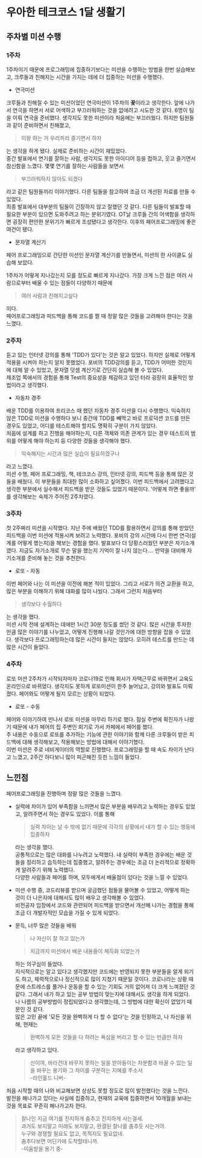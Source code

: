# 우아한 테크코스 1달 생활기

## 주차별 미션 수행

### 1주차

1주차이기 때문에 프로그래밍에 집중하기보다는 미션을 수행하는 방법을 한번 실습해보고, 크루들과 친해지는 시간을 가지는 데에 더 집중하는 미션을 수행했다.
- 연극미션

크루들과 친해질 수 있는 미션이었던 연극미션이 1주차의 **꽃**이라고 생각한다. 앞에 나가서 연극을 하면서 서로 어색하고 부끄러워하는 것을 없애려고 시도한 것 같다. 6명이 팀을 이뤄 연극을 준비했다. 생각지도 못한 미션이라 처음에는 부끄러웠다. 하지만 팀원들과 같이 준비하면서 친해졌고, 
>이왕 하는 거 우리끼리 즐기면서 하자

는 생각을 하게 됐다. 실제로 준비하는 시간이 재밌었다.  
중간 발표에서 연기를 잘하는 사람, 생각지도 못한 아이디어 등을 접하고, 웃고 즐기면서 참신함을 느꼈다. 몇몇 연기를 잘하는 사람들을 보면서
>부끄러워하지 않아도 되겠다

라고 같은 팀원들끼리 이야기했다. 다른 팀들을 참고하여 조금 더 개선된 자료를 만들 수 있었다.  
최종 발표에서 대부분의 팀들이 긴장하지 않고 잘했던 것 같다. 다른 팀들이 발표할 때 필요한 부분이 있으면 도와주려고 하는 분위기였다. OT날 크루들 간의 어색함을 생각하면 굉장히 편안한 분위기가 빠르게 조성됐다고 생각한다. 이후의 페어프로그래밍에 좋은 여건이 됐다.
- 문자열 계산기

페어 프로그래밍으로 간단한 미션인 문자열 계산기를 만들면서, 미션의 한 사이클도 실습해 보았다.    

1주차가 어떻게 지나갔는지 모를 정도로 빠르게 지나갔다. 가장 크게 느낀 점은 여러 사람으로부터 배울 수 있는 점들이 다양하기 때문에 
>여러 사람과 친해지고싶다

이다.  
페어프로그래밍과 피드백을 통해 코드를 짤 때 정말 많은 것들을 고려해야 한다는 것을 느꼈다.

### 2주차

듣고 있는 인터넷 강의를 통해 'TDD가 있다'는 것은 알고 있었다. 하지만 실제로 어떻게 적용을 시켜야 하는지 알지 못했었다. 포비의 TDD강의를 듣고, TDD가 어떠한 것인지에 대해 알 수 있었고, 문자열 덧셈 계산기로 간단히 실습해 볼 수 있었다.  
제조업 쪽에서의 경험을 통해 Test의 중요성을 체감하고 있던 터라 굉장히 효율적인 방법이라고 생각했다.
- 자동차 경주

배운 TDD를 이용하여 프리코스 때 했던 자동차 경주 미션을 다시 수행했다. 익숙하지 않은 TDD로 미션을 수행하다 보니 중간에 TDD를 빼먹고 바로 프로덕션 코드를 만든 경우도 있었고, 어디를 테스트해야 할지도 명확히 구분이 가지 않았다.  
처음에 설계를 하고 진행을 해야하는지, 다른 객체와 의존 관계가 있는 경우 테스트의 범위를 어떻게 해야 하는지 등 다양한 것들을 생각해야 했다. 
>익숙해지는 시간과 많은 실습이 필요하겠구나

라고 느꼈다.  
미션 수행, 페어 프로그래밍, 책, 테크코스 강의, 인터넷 강의, 피드백 등을 통해 많은 것들을 배웠다. 이 부분들을 최대한 많이 소화하고 싶어졌다. 이번 피드백에서 고려했다고 생각한 부분에서 실수해서 피드백을 받은 것들도 있었기 때문이다. '어떻게 하면 좋을까' 를 생각해보는 숙제가 주어진 2주차였다.

### 3주차

첫 2주짜리 미션을 시작했다. 지난 주에 배웠던 TDD를 활용하면서 강의를 통해 받았던 피드백을 이번 미션에 적용시켜 보려고 노력했다. 포비의 강의 시간에 다시 한번 연극(설계를 어떻게 했는지)을 해보는 경험을 했다. 발표보다 더 당황스러웠던 부분은 자기소개였다. 지금도 자기소개로 무슨 말을 했는지 기억이 잘 나지 않는다.... 만약을 대비해 자기소개를 준비해 놓는 것을 추천한다.
- 로또 - 자동

이번 페어와 나는 이 미션을 이전에 해본 적이 있었다. 그리고 서로가 의견 교환을 하고, 많은 부분을 이해하기 위해 대화를 많이 나눴다. 그래서 그런지 처음부터 
>생각보다 수월하다

는 생각을 했다.  
미션 시작 전에 설계하는 데에만 1시간 30분 정도를 썼던 것 같다. 많은 시간을 투자한 만큼 많은 이야기를 나누었고, 어떻게 진행해 나갈 것인가에 대한 방향을 잡을 수 있었다. 생각보다 프로그래밍하는데 많은 시간이 들지는 않았다. 오히려 테스트를 만드는 데 많은 시간이 들었다. 

### 4주차

로또 미션 2주차가 시작되자마자 코로나19로 인해 회사가 자택근무로 바뀌면서 교육도 온라인으로 바뀌었다. 생각지도 못하게 로또미션이 한주 늘어났고, 강의와 발표도 미뤄졌다. 페어와도 어떻게 될지 모르는 상황이 되었다.
- 로또 - 수동

페어와 이야기하여 만나서 로또 미션을 마무리 하기로 했다. 잠실 주변에 확진자가 나왔기 때문에 내가 페어의 집 주변인 회기로 가서 카페에서 페어를 했다.  
주 내용은 수동으로 로또를 추가하는 기능에 관한 이야기와 함께 다른 크루들이 받은 피드백에 대해 생각해보고, 적용해보는 방법에 대해서 이야기했다.   
이번 미션은 주로 네비게이터의 역할로 진행했다. 프로그래밍을 할 때 속도 차이가 난다고 느꼈고, 2주간 하다보니 많이 피곤해진 듯한 느낌이 들었다.

## 느낀점

페어프로그래밍을 진행하며 정말 많은 것들을 느꼈다. 
* 실력에 차이가 있어 부족함을 느끼면서 많은 부분을 배우려고 노력하는 경우도 있었고, 알려주면서 하는 경우도 있었다. 이를 통해 
    >실력 차이는 날 수 밖에 없기 때문에 각각의 상황에서 내가 할 수 있는 행동에 집중하자

    라는 생각을 했다.  
    공통적으로는 많은 대화를 나누려고 노력했다. 내 실력이 부족한 경우에는 배운 것들을 정리하고 습득하는데 집중했고, 알려주는 경우에는 조금 더 논리적으로 정확하게 알려주기 위해 노력했다.  
    다양한 사람들과 페어를 하며, 모두에게서 배울점이 있다는 것을 느낄 수 있었다.

* 미션 수행 중, 코드리뷰를 받으며 궁금했던 점들을 물어볼 수 있었고, 어떻게 하는 것이 더 나은지에 대해서도 많이 배우고 생각해볼 수 있었다.  
    비전공자 입장에서 코드와 관련되어 피드백을 받으면서 개선해 나가는 경험을 통해 조금 더 개발자적인 모습을 가질 수 있게 되었다.

* 문득, 너무 많은 것들을 배워
    >나 자신이 잘 하고 있는가

    >지금까지 미션에서 배운 내용들이 체득화 되었는가

    하는 의구심이 들었다.  
    지식적으로는 알고 있다고 생각했지만 코드에는 반영되지 못한 부분들을 알게 되기도 하고, 체력적으로나 정신적으로 많이 지쳤기 때문일 것이다. 코로나라는 상황 때문에 스트레스를 풀거나 운동을 할 수 있는 기회도 거의 없어져 더 크게 느껴졌던 것 같다. 그래서 내가 하고 있는 공부 방법이 맞는지에 대해서도 생각을 하게 되었다. 나 나름의 공부방법이 정립되었다고 생각했는데, 그 방법에 대한 확신이 없었기 때문인 것 같다.   
    많은 고민 끝에 '모든 것을 완벽하게 다 할 수 없다'는 것을 인정하고, 나 자신을 위해, 현재는 
    >완벽하게 모든 것들을 다 하려는 욕심을 버리고 할 수 있는 만큼만 하자

    라고 생각하고 있다.  
    >신이여, 바라건대 바꾸지 못하는 일을 받아들이는 차분함과 바꿀 수 있는 일을 바꾸는 용기와 그 차이를 구분하는 지혜를 주소서  
    -라인홀드 니버-

처음 시작할 때의 나와 비교해보면 상상도 못할 정도로 많이 발전했다는 것을 느낀다.  
발전을 해나가고 있다는 사실에 집중하고, 현재의 교육에 집중하면서 10개월을 보내는 것을 목표로 꾸준히 해나가고자 한다.

>찰나인 지금 여기를 진지하게 춤추고 진지하게 사는걸세.  
과거도 보지말고 미래도 보지말고, 완결된 찰나를 춤추듯 사는거야.  
누구와 경쟁할 필요도 없고, 목적지도 필요없네.  
춤추다보면 어딘가에 도착할테니까.  
-미움받을 용기 중-